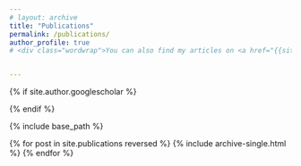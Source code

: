 ```yaml
---
# layout: archive
title: "Publications"
permalink: /publications/
author_profile: true
# <div class="wordwrap">You can also find my articles on <a href="{{site.author.googlescholar}}">my Google Scholar profile</a>.</div>


---
```


{% if site.author.googlescholar %}
   
{% endif %}

{% include base_path %}

{% for post in site.publications reversed %}
  {% include archive-single.html %}
{% endfor %}
